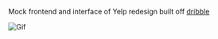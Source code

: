 Mock frontend and interface of Yelp redesign built off [dribble](https://dribbble.com/shots/2764942-Yelp-redesign-interface)

![Gif](https://raw.githubusercontent.com/dajwill/yelp-frontend/master/Yelp.gif?raw=true "Yelp Redesign")
